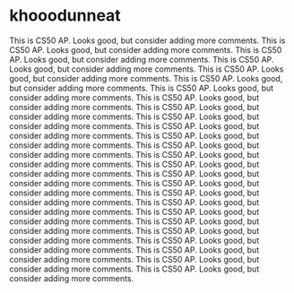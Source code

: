 # khooodunneat
 This is CS50 AP. Looks good, but consider adding more comments. This is CS50 AP. Looks good, but consider adding more comments. This is CS50 AP. Looks good, but consider adding more comments. This is CS50 AP. Looks good, but consider adding more comments. This is CS50 AP. Looks good, but consider adding more comments. This is CS50 AP. Looks good, but consider adding more comments. This is CS50 AP. Looks good, but consider adding more comments. This is CS50 AP. Looks good, but consider adding more comments. This is CS50 AP. Looks good, but consider adding more comments. This is CS50 AP. Looks good, but consider adding more comments. This is CS50 AP. Looks good, but consider adding more comments. This is CS50 AP. Looks good, but consider adding more comments. This is CS50 AP. Looks good, but consider adding more comments. This is CS50 AP. Looks good, but consider adding more comments. This is CS50 AP. Looks good, but consider adding more comments. This is CS50 AP. Looks good, but consider adding more comments. This is CS50 AP. Looks good, but consider adding more comments. This is CS50 AP. Looks good, but consider adding more comments. This is CS50 AP. Looks good, but consider adding more comments. This is CS50 AP. Looks good, but consider adding more comments. This is CS50 AP. Looks good, but consider adding more comments. This is CS50 AP. Looks good, but consider adding more comments. This is CS50 AP. Looks good, but consider adding more comments. This is CS50 AP. Looks good, but consider adding more comments. This is CS50 AP. Looks good, but consider adding more comments. This is CS50 AP. Looks good, but consider adding more comments.
